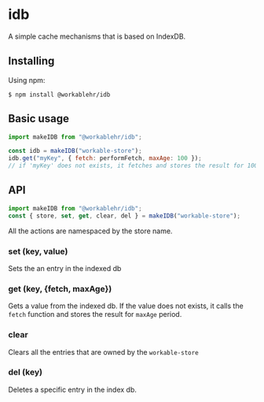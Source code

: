 # idb

A simple cache mechanisms that is based on IndexDB.

## Installing

Using npm:

```
$ npm install @workablehr/idb
```

## Basic usage

```javascript
import makeIDB from "@workablehr/idb";

const idb = makeIDB("workable-store");
idb.get("myKey", { fetch: performFetch, maxAge: 100 });
// if 'myKey' does not exists, it fetches and stores the result for 100 seconds
```

## API

```javascript
import makeIDB from "@workablehr/idb";
const { store, set, get, clear, del } = makeIDB("workable-store");
```

All the actions are namespaced by the store name.

### set (key, value)

Sets the an entry in the indexed db

### get (key, {fetch, maxAge})

Gets a value from the indexed db.
If the value does not exists, it calls the `fetch` function and stores the
result for `maxAge` period.

### clear

Clears all the entries that are owned by the `workable-store`

### del (key)

Deletes a specific entry in the index db.

